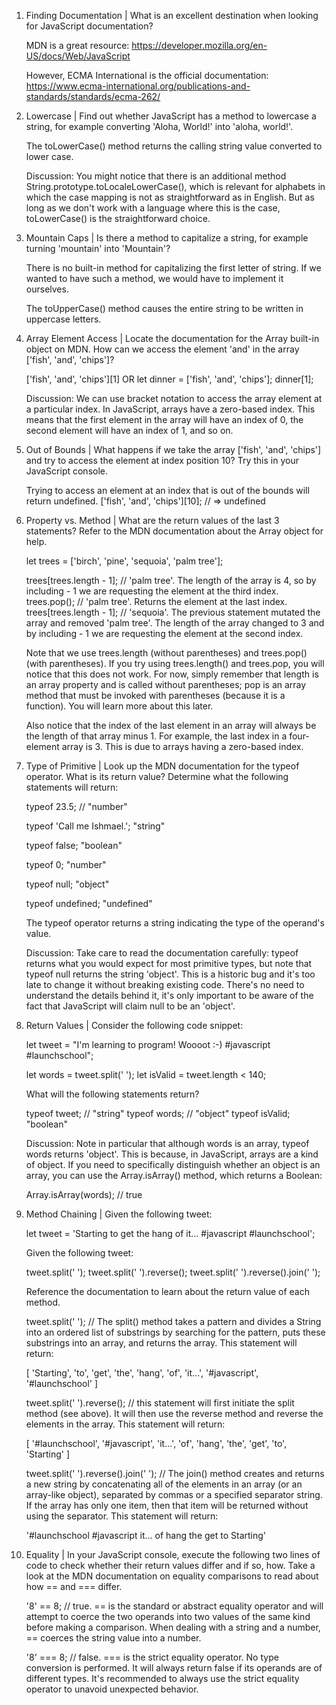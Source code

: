 1. Finding Documentation | What is an excellent destination when looking for JavaScript documentation?

    MDN is a great resource: https://developer.mozilla.org/en-US/docs/Web/JavaScript

    However, ECMA International is the official documentation: https://www.ecma-international.org/publications-and-standards/standards/ecma-262/

2. Lowercase | Find out whether JavaScript has a method to lowercase a string, for example converting 'Aloha, World!' into 'aloha, world!'.

    The toLowerCase() method returns the calling string value converted to lower case.

    Discussion: You might notice that there is an additional method String.prototype.toLocaleLowerCase(), which is relevant for alphabets in which the case mapping is not as straightforward as in English. But as long as we don't work with a language where this is the case, toLowerCase() is the straightforward choice.

3. Mountain Caps | Is there a method to capitalize a string, for example turning 'mountain' into 'Mountain'?

    There is no built-in method for capitalizing the first letter of string. If we wanted to have such a method, we would have to implement it ourselves.

    The toUpperCase() method causes the entire string to be written in uppercase letters. 

4. Array Element Access | Locate the documentation for the Array built-in object on MDN. How can we access the element 'and' in the array ['fish', 'and', 'chips']?

    ['fish', 'and', 'chips'][1]
    OR
    let dinner = ['fish', 'and', 'chips'];
    dinner[1];

    Discussion: We can use bracket notation to access the array element at a particular index. In JavaScript, arrays have a zero-based index. This means that the first element in the array will have an index of 0, the second element will have an index of 1, and so on.

5. Out of Bounds | What happens if we take the array ['fish', 'and', 'chips'] and try to access the element at index position 10? Try this in your JavaScript console.

    Trying to access an element at an index that is out of the bounds will return undefined.
    ['fish', 'and', 'chips'][10]; // => undefined

6. Property vs. Method | What are the return values of the last 3 statements? Refer to the MDN documentation about the Array object for help.

    let trees = ['birch', 'pine', 'sequoia', 'palm tree'];

    trees[trees.length - 1]; // 'palm tree'. The length of the array is 4, so by including - 1 we are requesting the element at the third index. 
    trees.pop(); // 'palm tree'. Returns the element at the last index.
    trees[trees.length - 1]; // 'sequoia'. The previous statement mutated the array and removed 'palm tree'. The length of the array changed to 3 and by including - 1 we are requesting the element at the second index. 

    Note that we use trees.length (without parentheses) and trees.pop() (with parentheses). If you try using trees.length() and trees.pop, you will notice that this does not work. For now, simply remember that length is an array property and is called without parentheses; pop is an array method that must be invoked with parentheses (because it is a function). You will learn more about this later.

    Also notice that the index of the last element in an array will always be the length of that array minus 1. For example, the last index in a four-element array is 3. This is due to arrays having a zero-based index.

7. Type of Primitive | Look up the MDN documentation for the typeof operator. What is its return value? Determine what the following statements will return:

    typeof 23.5; // "number"

    typeof 'Call me Ishmael.'; "string"

    typeof false; "boolean"

    typeof 0; "number"

    typeof null; "object"

    typeof undefined; "undefined"
    
     The typeof operator returns a string indicating the type of the operand's value.

    Discussion: Take care to read the documentation carefully: typeof returns what you would expect for most primitive types, but note that typeof null returns the string 'object'. This is a historic bug and it's too late to change it without breaking existing code. There's no need to understand the details behind it, it's only important to be aware of the fact that JavaScript will claim null to be an 'object'.
   
8. Return Values | Consider the following code snippet:

    let tweet = "I'm learning to program! Woooot :-) #javascript #launchschool";

    let words = tweet.split(' ');
    let isValid = tweet.length < 140;

    What will the following statements return?

    typeof tweet; // "string"
    typeof words;  // "object"
    typeof isValid; "boolean"

    Discussion: Note in particular that although words is an array, typeof words returns 'object'. This is because, in JavaScript, arrays are a kind of object. If you need to specifically distinguish whether an object is an array, you can use the Array.isArray() method, which returns a Boolean:

    Array.isArray(words);  // true

9. Method Chaining | Given the following tweet:

    let tweet = 'Starting to get the hang of it... #javascript #launchschool';

    Given the following tweet:

    tweet.split(' ');
    tweet.split(' ').reverse();
    tweet.split(' ').reverse().join(' ');

    Reference the documentation to learn about the return value of each method.

    tweet.split(' '); // The split() method takes a pattern and divides a String into an ordered list of substrings by searching for the pattern, puts these substrings into an array, and returns the array. This statement will return:

    [
      'Starting',
      'to',
      'get',
      'the',
      'hang',
      'of',
      'it...',
      '#javascript',
      '#launchschool'
    ]

    tweet.split(' ').reverse(); // this statement will first initiate the split method (see above). It will then use the reverse method and reverse the elements in the array. This statement will return: 

    [
      '#launchschool',
      '#javascript',
      'it...',
      'of',
      'hang',
      'the',
      'get',
      'to',
      'Starting'
    ]

    tweet.split(' ').reverse().join(' '); // The join() method creates and returns a new string by concatenating all of the elements in an array (or an array-like object), separated by commas or a specified separator string. If the array has only one item, then that item will be returned without using the separator. This statement will return: 

      '#launchschool #javascript it... of hang the get to Starting'

10. Equality | In your JavaScript console, execute the following two lines of code to check whether their return values differ and if so, how. Take a look at the MDN documentation on equality comparisons to read about how == and === differ.

    '8' == 8; // true. == is the standard or abstract equality operator and will attempt to coerce the two operands into two values of the same kind before making a comparison.  When dealing with a string and a number, == coerces the string value into a number.

    '8' === 8; // false. === is the strict equality operator. No type conversion is performed. It will always return false if its operands are of different types. It's recommended to always use the strict equality operator to unavoid unexpected behavior. 





